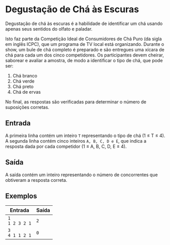 # Degustação de Chá às Escuras

Degustação de chá às escuras é a habilidade de identificar um chá usando apenas seus sentidos do olfato e paladar.

Isto faz parte da Competição Ideal de Consumidores de Chá Puro (da sigla em inglês ICPC), que um programa de TV local está organizando. Durante o show, um bule de chá completo é preparado e são entregues uma xícara de chá para cada um dos cinco competidores. Os participantes devem cheirar, saborear e avaliar a amostra, de modo a identificar o tipo de chá, que pode ser: 
1. Chá branco
2. Chá verde
3. Chá preto
4. Chá de ervas

No final, as respostas são verificadas para determinar o número de suposições corretas.

## Entrada

A primeira linha contém um inteiro `T` representando o tipo de chá (1 ≤ T ≤ 4). A segunda linha contém cinco inteiros `A, B, C, D e E`, que indica a resposta dada por cada competidor (1 ≤ A, B, C, D, E ≤ 4).

## Saída

A saída contém um inteiro representando o número de concorrentes que obtiveram a resposta correta.

## Exemplos

| Entrada                  | Saída |
|-------------------------|-------|
| `1`<br>`1 2 3 2 1`      | `2`   |
| `3`<br>`4 1 1 2 1`      | `0`   |
